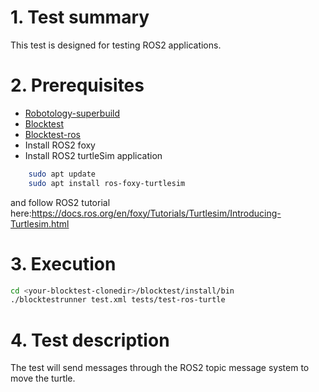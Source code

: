 # 1. Test summary
This test is designed for testing ROS2 applications.

# 2. Prerequisites
- [Robotology-superbuild](https://github.com/robotology/robotology-superbuild)
- [Blocktest](https://github.com/robotology/blocktest)
- [Blocktest-ros](https://github.com/robotology/blocktest-ros-plugins)
- Install ROS2 foxy
- Install ROS2 turtleSim application
```bash
    sudo apt update
    sudo apt install ros-foxy-turtlesim
   ```
   and follow ROS2 tutorial here:https://docs.ros.org/en/foxy/Tutorials/Turtlesim/Introducing-Turtlesim.html

# 3. Execution
```bash
cd <your-blocktest-clonedir>/blocktest/install/bin
./blocktestrunner test.xml tests/test-ros-turtle
```

# 4. Test description
The test will send messages through the ROS2 topic message system to move the turtle.